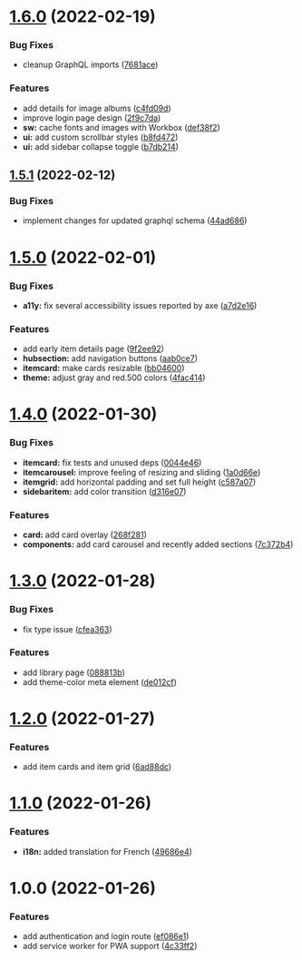 # [1.6.0](https://github.com/meteorae/web/compare/v1.5.1...v1.6.0) (2022-02-19)

### Bug Fixes

- cleanup GraphQL imports ([7681ace](https://github.com/meteorae/web/commit/7681ace388ebd27ba604c8d9d0365888841f4a40))

### Features

- add details for image albums ([c4fd09d](https://github.com/meteorae/web/commit/c4fd09d611cc7c123406bb5e4e09843880ff310e))
- improve login page design ([2f9c7da](https://github.com/meteorae/web/commit/2f9c7da91dc085f99da9b377a43e9e56815e6402))
- **sw:** cache fonts and images with Workbox ([def38f2](https://github.com/meteorae/web/commit/def38f21d00534a79d2b11d0bd3bc5bc6c150a59))
- **ui:** add custom scrollbar styles ([b8fd472](https://github.com/meteorae/web/commit/b8fd47276a5f1f26443c46286f1458ff5338bd23))
- **ui:** add sidebar collapse toggle ([b7db214](https://github.com/meteorae/web/commit/b7db214912a0ab2421992dc8d260e49a296aaf65))

## [1.5.1](https://github.com/meteorae/web/compare/v1.5.0...v1.5.1) (2022-02-12)

### Bug Fixes

- implement changes for updated graphql schema ([44ad686](https://github.com/meteorae/web/commit/44ad6864ce396a8cb55d8e0c433c2e5ced285a54))

# [1.5.0](https://github.com/meteorae/web/compare/v1.4.0...v1.5.0) (2022-02-01)

### Bug Fixes

- **a11y:** fix several accessibility issues reported by axe ([a7d2e16](https://github.com/meteorae/web/commit/a7d2e16964504f6c96adb367cd4a67f57f288087))

### Features

- add early item details page ([9f2ee92](https://github.com/meteorae/web/commit/9f2ee92317d61df79e79b5995df20f268f45f665))
- **hubsection:** add navigation buttons ([aab0ce7](https://github.com/meteorae/web/commit/aab0ce707ac410542be2ae4cb11e28cafb6a9461))
- **itemcard:** make cards resizable ([bb04600](https://github.com/meteorae/web/commit/bb0460098855f622226fe6118f7a663bab612a47))
- **theme:** adjust gray and red.500 colors ([4fac414](https://github.com/meteorae/web/commit/4fac414a7b1f7a164b03f22b8bc6b6961275d2e6))

# [1.4.0](https://github.com/meteorae/web/compare/v1.3.0...v1.4.0) (2022-01-30)

### Bug Fixes

- **itemcard:** fix tests and unused deps ([0044e46](https://github.com/meteorae/web/commit/0044e461b728c868bdb95a6f8dcffe006973b077))
- **itemcarousel:** improve feeling of resizing and sliding ([1a0d66e](https://github.com/meteorae/web/commit/1a0d66e7d175ca5399062cd9babc51fa946bb311))
- **itemgrid:** add horizontal padding and set full height ([c587a07](https://github.com/meteorae/web/commit/c587a076df123d9133784116fd90d1c99e9a1358))
- **sidebaritem:** add color transition ([d316e07](https://github.com/meteorae/web/commit/d316e073c0e3ac694f316971226931b374c5ee1a))

### Features

- **card:** add card overlay ([268f281](https://github.com/meteorae/web/commit/268f2813a7f20b46fb15f54df99e6de02b123e3f))
- **components:** add card carousel and recently added sections ([7c372b4](https://github.com/meteorae/web/commit/7c372b42e15868ba3ad312d670cc8c000949cf1c))

# [1.3.0](https://github.com/meteorae/web/compare/v1.2.0...v1.3.0) (2022-01-28)

### Bug Fixes

- fix type issue ([cfea363](https://github.com/meteorae/web/commit/cfea363bf9485bbd8b92d32cba5a3b2373000c88))

### Features

- add library page ([088813b](https://github.com/meteorae/web/commit/088813b9bf42cc97b0045210a85d04d44df7acd9))
- add theme-color meta element ([de012cf](https://github.com/meteorae/web/commit/de012cf0a2ab4432b31020cb913504e0a0b48cec))

# [1.2.0](https://github.com/meteorae/web/compare/v1.1.0...v1.2.0) (2022-01-27)

### Features

- add item cards and item grid ([6ad88dc](https://github.com/meteorae/web/commit/6ad88dc67c473e4f8559e48013e020795c2c8738))

# [1.1.0](https://github.com/meteorae/web/compare/v1.0.0...v1.1.0) (2022-01-26)

### Features

- **i18n:** added translation for French ([49686e4](https://github.com/meteorae/web/commit/49686e45dda5fd298191ca96c2824f377be3a949))

# 1.0.0 (2022-01-26)

### Features

- add authentication and login route ([ef086e1](https://github.com/meteorae/web/commit/ef086e190642a094cd6db1a4794f0147452cf9c9))
- add service worker for PWA support ([4c33ff2](https://github.com/meteorae/web/commit/4c33ff26d9bd4eac1d0e1bcd45eafbea040b7d69))
